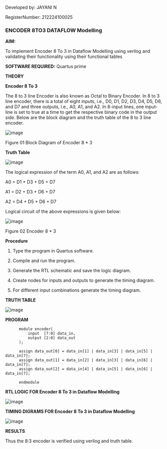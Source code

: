 Developed by: JAYANI N

RegisterNumber: 212224100025


### ENCODER 8TO3 DATAFLOW Modelling

**AIM:**

To implement  Encoder 8 To 3 in Dataflow Modelling using verilog and validating their functionality using their functional tables

**SOFTWARE REQUIRED:** Quartus prime

**THEORY**

**Encoder 8 To 3**

The 8 to 3 line Encoder is also known as Octal to Binary Encoder. In 8 to 3 line encoder, there is a total of eight inputs, i.e., D0, D1, D2, D3, D4, D5, D6, and D7 and three outputs, i.e., A0, A1, and A2. In 8-input lines, one input-line is set to true at a time to get the respective binary code in the output side. Below are the block diagram and the truth table of the 8 to 3 line encoder.

![image](https://github.com/naavaneetha/ENCODER8TO3DATAFLOW/assets/154305477/0bc242c1-eb9e-4c47-afe5-30428470efc3)

Figure 01  Block Diagram of Encoder 8 * 3

**Truth Table**

![image](https://github.com/naavaneetha/ENCODER8TO3DATAFLOW/assets/154305477/35496b14-ae6e-4cd1-9abd-d6736b576575)

The logical expression of the term A0, A1, and A2 are as follows:

A0 = D1 + D3 + D5 + D7

A1 = D2 + D3 + D6 + D7

A2 = D4 + D5 + D6 + D7

Logical circuit of the above expressions is given below:

![image](https://github.com/naavaneetha/ENCODER8TO3DATAFLOW/assets/154305477/95acaee6-c873-4c75-89eb-ef09fb158053)

Figure 02  Encoder 8 * 3

**Procedure**

1. Type the program in Quartus software.

2. Compile and run the program.

3. Generate the RTL schematic and save the logic diagram.

4. Create nodes for inputs and outputs to generate the timing diagram.

5. For different input combinations generate the timing diagram.


**TRUTH TABLE**

![image](https://github.com/naavaneetha/ENCODER8TO3DATAFLOW/assets/154305477/35496b14-ae6e-4cd1-9abd-d6736b576575)

**PROGRAM**




          module encoder(
              input  [7:0] data_in,
              output [2:0] data_out
          );
          
          assign data_out[0] = data_in[1] | data_in[3] | data_in[5] | data_in[7];
          assign data_out[1] = data_in[2] | data_in[3] | data_in[6] | data_in[7];
          assign data_out[2] = data_in[4] | data_in[5] | data_in[6] | data_in[7];
          
          endmodule


**RTL LOGIC FOR Encoder 8 To 3 in Dataflow Modelling**

![image](https://github.com/user-attachments/assets/5459248f-d585-4d13-a505-e2f298b41b9b)


**TIMING DIGRAMS FOR Encoder 8 To 3 in Dataflow Modelling**

![image](https://github.com/user-attachments/assets/bb9bd742-8fd9-4cdb-abe0-f8373576809d)



**RESULTS**

Thus the 8:3 encoder is verified using verilog and truth table.


